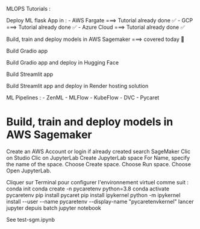 MLOPS Tutorials :


Deploy ML flask App in : 
	- AWS Fargate ===>  Tutorial already done ✅
	- GCP ===> Tutorial already done ✅
	- Azure Cloud ===> Tutorial already done ✅


Build, train and deploy models in AWS Sagemaker ===> covered today 🏃

Build Gradio app 

Build Gradio app and deploy in Hugging Face 

Build Streamlit app

Build Streamlit app and deploy in Render hosting solution


ML Pipelines :
	- ZenML
	- MLFlow
	- KubeFlow
	- DVC
	- Pycaret




# Build, train and deploy models in AWS Sagemaker

Create an AWS Account or login if already created
search SageMaker
Clic on Studio
Clic on JupyterLab
Create JupyterLab space
For Name, specify the name of the space.
Choose Create space.
Choose Run space.
Choose Open JupyterLab.

Cliquer sur Terminal pour configurer l'environnement virtuel comme suit  :
	conda init
	conda create -n pycaretenv python=3.8
	conda activate pycaretenv
	pip install pycaret
	pip install ipykernel
	python -m ipykernel install --user --name pycaretenv --display-name "pycaretenvkernel"
	lancer jupyter depuis batch
	jupyter notebook


See test-sgm.ipynb

